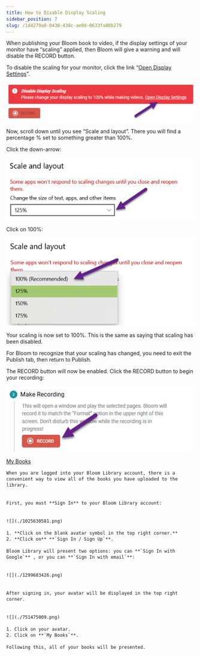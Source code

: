 ```yaml
---
title: How to Disable Display Scaling
sidebar_position: 7
slug: /1d4279a0-0438-438c-ae0d-0633fa80b279
---
```




When publishing your Bloom book to video, if the display settings of your monitor have “scaling” applied, then Bloom will give a warning and will disable the RECORD button.


To disable the scaling for your monitor, click the link “<u>Open Display Settings</u>”.


![](./1722363144.png)


Now, scroll down until you see “Scale and layout”. There you will find a percentage % set to something greater than 100%. 


Click the down-arrow:


![](./138052699.png)


Click on 100%:


![](./941912008.png)


Your scaling is now set to 100%. This is the same as saying that scaling has been disabled. 


For Bloom to recognize that your scaling has changed, you need to exit the Publish tab, then return to Publish. 


The RECORD button will now be enabled. Click the RECORD button to begin your recording:


![](./793066382.png)


[My Books](c4a9afcd-19e8-4002-8af8-33e89de90668)


	When you are logged into your Bloom Library account, there is a convenient way to view all of the books you have uploaded to the library. 


	First, you must **Sign In** to your Bloom Library account:


	![](./1025630581.png)

	1. **Click on the blank avatar symbol in the top right corner.**
	2. **Click on** **`Sign In / Sign Up`**.

	Bloom Library will present two options: you can **`Sign In with Google`** , or you can **`Sign In with email`**: 


	![](./1299683426.png)


	After signing in, your avatar will be displayed in the top right corner.


	![](./751475009.png)

	1. Click on your avatar.
	2. Click on **`My Books`**.

	Following this, all of your books will be presented. 

